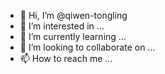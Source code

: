 - 👋 Hi, I’m @qiwen-tongling
- 👀 I’m interested in ...
- 🌱 I’m currently learning ...
- 💞️ I’m looking to collaborate on ...
- 📫 How to reach me ...

<!---
qiwen-tongling/qiwen-tongling is a ✨ special ✨ repository because its `README.md` (this file) appears on your GitHub profile.
You can click the Preview link to take a look at your changes.
--->
